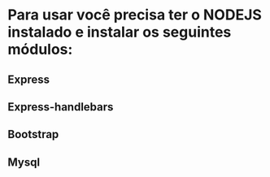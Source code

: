 # Para usar você precisa ter o NODEJS instalado e instalar os seguintes módulos:

## Express
## Express-handlebars
## Bootstrap
## Mysql
